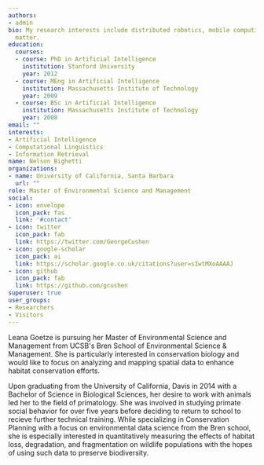 ```yaml
---
authors:
- admin
bio: My research interests include distributed robotics, mobile computing and programmable
  matter.
education:
  courses:
  - course: PhD in Artificial Intelligence
    institution: Stanford University
    year: 2012
  - course: MEng in Artificial Intelligence
    institution: Massachusetts Institute of Technology
    year: 2009
  - course: BSc in Artificial Intelligence
    institution: Massachusetts Institute of Technology
    year: 2008
email: ""
interests:
- Artificial Intelligence
- Computational Linguistics
- Information Retrieval
name: Nelson Bighetti
organizations:
- name: University of California, Santa Barbara
  url: ""
role: Master of Environmental Science and Management
social:
- icon: envelope
  icon_pack: fas
  link: '#contact'
- icon: twitter
  icon_pack: fab
  link: https://twitter.com/GeorgeCushen
- icon: google-scholar
  icon_pack: ai
  link: https://scholar.google.co.uk/citations?user=sIwtMXoAAAAJ
- icon: github
  icon_pack: fab
  link: https://github.com/gcushen
superuser: true
user_groups:
- Researchers
- Visitors
---
```


Leana Goetze is pursuing her Master of Environmental Science and Management from UCSB's Bren School of Environmental Science & Management.  She is particularly interested in conservation biology and would like to focus on analyzing and mapping spatial data to enhance habitat conservation efforts. 

Upon graduating from the University of California, Davis in 2014 with a Bachelor of Science in Biological Sciences, her desire to work with animals led her to the field of primatology. She was involved in studying primate social behavior for over five years before deciding to return to school to recieve further technical training. While specializing in Conservation Planning with a focus on environmental data science from the Bren school, she is especially interested in quantitatively measuring the effects of habitat loss, degradation, and fragmentation on wildlife populations with the hopes of using such data to preserve biodiversity.
